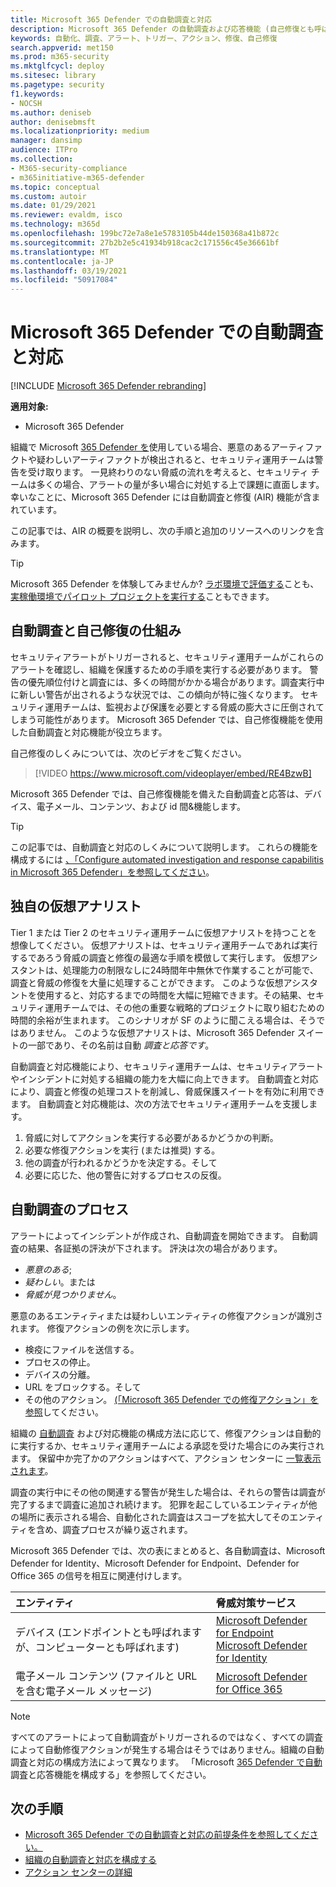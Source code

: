 ```yaml
---
title: Microsoft 365 Defender での自動調査と対応
description: Microsoft 365 Defender の自動調査および応答機能 (自己修復とも呼ばれる) の概要を確認する
keywords: 自動化、調査、アラート、トリガー、アクション、修復、自己修復
search.appverid: met150
ms.prod: m365-security
ms.mktglfcycl: deploy
ms.sitesec: library
ms.pagetype: security
f1.keywords:
- NOCSH
ms.author: deniseb
author: denisebmsft
ms.localizationpriority: medium
manager: dansimp
audience: ITPro
ms.collection:
- M365-security-compliance
- m365initiative-m365-defender
ms.topic: conceptual
ms.custom: autoir
ms.date: 01/29/2021
ms.reviewer: evaldm, isco
ms.technology: m365d
ms.openlocfilehash: 199bc72e7a8e1e5783105b44de150368a41b872c
ms.sourcegitcommit: 27b2b2e5c41934b918cac2c171556c45e36661bf
ms.translationtype: MT
ms.contentlocale: ja-JP
ms.lasthandoff: 03/19/2021
ms.locfileid: "50917084"
---
```

# <a name="automated-investigation-and-response-in-microsoft-365-defender"></a>Microsoft 365 Defender での自動調査と対応

[!INCLUDE [Microsoft 365 Defender rebranding](../includes/microsoft-defender.md)]

**適用対象:**
- Microsoft 365 Defender

組織で Microsoft [365 Defender を](microsoft-threat-protection.md)使用している場合、悪意のあるアーティファクトや疑わしいアーティファクトが検出されると、セキュリティ運用チームは警告を受け取ります。 一見終わりのない脅威の流れを考えると、セキュリティ チームは多くの場合、アラートの量が多い場合に対処する上で課題に直面します。 幸いなことに、Microsoft 365 Defender には自動調査と修復 (AIR) 機能が含まれています。

この記事では、AIR の概要を説明し、次の手順と追加のリソースへのリンクを含みます。

> [!TIP]
> Microsoft 365 Defender を体験してみませんか? [ラボ環境で評価する](./mtp-evaluation.md?ocid=cx-docs-MTPtriallab)ことも、[実稼働環境でパイロット プロジェクトを実行する](./mtp-pilot.md?ocid=cx-evalpilot)こともできます。

## <a name="how-automated-investigation-and-self-healing-works"></a>自動調査と自己修復の仕組み

セキュリティアラートがトリガーされると、セキュリティ運用チームがこれらのアラートを確認し、組織を保護するための手順を実行する必要があります。 警告の優先順位付けと調査には、多くの時間がかかる場合があります。調査実行中に新しい警告が出されるような状況では、この傾向が特に強くなります。 セキュリティ運用チームは、監視および保護を必要とする脅威の膨大さに圧倒されてしまう可能性があります。 Microsoft 365 Defender では、自己修復機能を使用した自動調査と対応機能が役立ちます。

自己修復のしくみについては、次のビデオをご覧ください。 <p>

> [!VIDEO https://www.microsoft.com/videoplayer/embed/RE4BzwB]

Microsoft 365 Defender では、自己修復機能を備えた自動調査と応答は、デバイス、電子メール、コンテンツ、および id 間&機能します。
 
> [!TIP]
> この記事では、自動調査と対応のしくみについて説明します。 これらの機能を構成するには [、「Configure automated investigation and response capabilitis in Microsoft 365 Defender」を参照してください](mtp-configure-auto-investigation-response.md)。

## <a name="your-own-virtual-analyst"></a>独自の仮想アナリスト

Tier 1 または Tier 2 のセキュリティ運用チームに仮想アナリストを持つことを想像してください。 仮想アナリストは、セキュリティ運用チームであれば実行するであろう脅威の調査と修復の最適な手順を模倣して実行します。 仮想アシスタントは、処理能力の制限なしに24時間年中無休で作業することが可能で、調査と脅威の修復を大量に処理することができます。 このような仮想アシスタントを使用すると、対応するまでの時間を大幅に短縮できます。その結果、セキュリティ運用チームでは、その他の重要な戦略的プロジェクトに取り組むための時間的余裕が生まれます。 このシナリオが SF のように聞こえる場合は、そうではありません。 このような仮想アナリストは、Microsoft 365 Defender スイートの一部であり、その名前は自動 *調査と応答です*。

自動調査と対応機能により、セキュリティ運用チームは、セキュリティアラートやインシデントに対処する組織の能力を大幅に向上できます。 自動調査と対応により、調査と修復の処理コストを削減し、脅威保護スイートを有効に利用できます。 自動調査と対応機能は、次の方法でセキュリティ運用チームを支援します。

1. 脅威に対してアクションを実行する必要があるかどうかの判断。
2. 必要な修復アクションを実行 (または推奨) する。
3. 他の調査が行われるかどうかを決定する。そして
4. 必要に応じた、他の警告に対するプロセスの反復。

## <a name="the-automated-investigation-process"></a>自動調査のプロセス

アラートによってインシデントが作成され、自動調査を開始できます。 自動調査の結果、各証拠の評決が下されます。 評決は次の場合があります。
- *悪意のある*;
- *疑わしい*。または 
- *脅威が見つかりません*。 

悪意のあるエンティティまたは疑わしいエンティティの修復アクションが識別されます。 修復アクションの例を次に示します。
- 検疫にファイルを送信する。
- プロセスの停止。
- デバイスの分離。
- URL をブロックする。そして 
- その他のアクション。 [(「Microsoft 365 Defender での修復アクション」を参照](mtp-remediation-actions.md)してください。

組織の [自動調査](mtp-configure-auto-investigation-response.md) および対応機能の構成方法に応じて、修復アクションは自動的に実行するか、セキュリティ運用チームによる承認を受けた場合にのみ実行されます。 保留中か完了かのアクションはすべて、アクション センターに [一覧表示されます](mtp-action-center.md)。

調査の実行中にその他の関連する警告が発生した場合は、それらの警告は調査が完了するまで調査に追加され続けます。 犯罪を起こしているエンティティが他の場所に表示される場合、自動化された調査はスコープを拡大してそのエンティティを含め、調査プロセスが繰り返されます。 

Microsoft 365 Defender では、次の表にまとめると、各自動調査は、Microsoft Defender for Identity、Microsoft Defender for Endpoint、Defender for Office 365 の信号を相互に関連付けします。 

|エンティティ |脅威対策サービス  |
|:---------|:---------|
|デバイス (エンドポイントとも呼ばれますが、コンピューターとも呼ばれます)     |[Microsoft Defender for Endpoint](/windows/security/threat-protection/microsoft-defender-atp/automated-investigations)<br/>[Microsoft Defender for Identity](/azure-advanced-threat-protection/what-is-atp) |      
|電子メール コンテンツ (ファイルと URL を含む電子メール メッセージ)     |[Microsoft Defender for Office 365](../office-365-security/office-365-atp.md)         |

> [!NOTE]
> すべてのアラートによって自動調査がトリガーされるのではなく、すべての調査によって自動修復アクションが発生する場合はそうではありません。組織の自動調査と対応の構成方法によって異なります。 「Microsoft [365 Defender で自動](mtp-configure-auto-investigation-response.md)調査と応答機能を構成する」を参照してください。

## <a name="next-steps"></a>次の手順

- [Microsoft 365 Defender での自動調査と対応の前提条件を参照してください。](mtp-configure-auto-investigation-response.md#prerequisites-for-automated-investigation-and-response-in-microsoft-365-defender)
- [組織の自動調査と対応を構成する](mtp-configure-auto-investigation-response.md)
- [アクション センターの詳細](mtp-action-center.md)